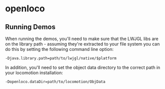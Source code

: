 openloco
========

Running Demos
-------------

When running the demos, you'll need to make sure that the LWJGL libs are on the library path - assuming they're extracted to your file system you can do this by setting the following command line option:

    -Djava.library.path=path/to/lwjgl/native/$platform
    
In addition, you'll need to set the object data directory to the correct path in your locomotion installation:

    -Dopenloco.dataDir=path/to/locomotion/ObjData

